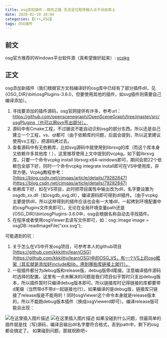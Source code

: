 ```yaml
---
title: osg添加插件--爬坑之路 无法定位程序输入点于动态库上
date: 2020-02-10 18:04
categories: [C++,OSG]
tags: OSG插件
---
```

## 前文
osg官方推荐的Windows平台软件源（真希望做好起来）:
[vcpkg](https://github.com/Microsoft/vcpkg)

## 正文
osg添加新插件（我们根据官方文档编译好的osg库中已经有了部分插件dll，见{OSG_DIR}\bin\osgPlugins-3.6.0，但要使用其他的插件，如svg插件则需要自己编译添加）。
1.	寻找要添加的插件源码，osg官网提供有许多，参考url：https://github.com/openscenegraph/OpenSceneGraph/tree/master/src/osgPlugins（也可以用svn签出部分）。
2.	源码中有Cmake工程，不过据说不能自动识别osg的部分东西。所以还是自己建立一个工程，vs、qt都可（由于依赖库的问题，后面会提到，所以这里建议使用vs工程），把源码拷过去。
3.	查看源码中有无依赖库，比如svg源码中就使用到librsvg的库（而这个库本身又依赖许多其他库！），这里推荐使用上文中提到的vcpkg。如下载librsvg库，只要一个命令vcpkg install librsvg:x64-windows即可，期间会把22个依赖包全部下好，同时一个命令vcpkg integrate install即可在VS中使用库，非常方便。Vcpkg教程参考：[https://blog.csdn.net/cjmqas/article/details/79282847](https://blog.csdn.net/cjmqas/article/details/79282847)
4.	依赖库下好，如在VS项目，此时把项目属性中输出改为dll，名字要设置为osgdb_xx.dll（如osgdb_svg,dll），编译源码即可得到dll插件。（由于vcpkg主要提供dll，所以这样得到的插件应该也会有一大堆dll，一起拷到环境配置中的osgPlugins文件夹即可）。无论在全局环境变量path还是{OSG_DIR}\bin\osgPlugins-3.6.0中，osg会根据名称自动去寻找插件。
5.	在程序或者使用osgViewer去读写文件即可，如：osg::Image image = osgDB::readImageFile(“xxx.svg”);

可能遇到的坑：
1.	关于怎么在VS中开发osg项目，可参考本人的github项目[https://github.com/kkkiitty/learnOSG](https://github.com/kkkiitty/learnOSG)中的OSG_VS，有一个VS上的osg框架（其实就是添加好include和lib，用到哪些库链接上就行）。
2.	一般插件都分为debug版和release版，debug版带d尾缀，注意编译插件源码时选择的配置。这里有一点未解决的问题是我们项目似乎暂时只支出debug版本，所以插件暂时只编译debug版本即可。所以链接库时记得链接的库都要带d尾缀（当然带d不带d一起链接也行）。如果编译的是debug版，链接库只链接了release版是不能用的！同时osgViewer这个命令本身就是release版本的，所以不能跑debug版本插件（换成osgViewerd即可）。编译release版可能会出现：

 ![在这里插入图片描述](https://picbed.olimi.icu//img/202303291923305.png)
![在这里插入图片描述](https://picbed.olimi.icu//img/202303291923306.png)
如果没碰到什么问题，但最简单的插件就是找（写)源码，编译且输出dll名字要符合格式，丢到path中，剩下的osg都会搞定了。
如果碰到问题，那就祝欧吧~
